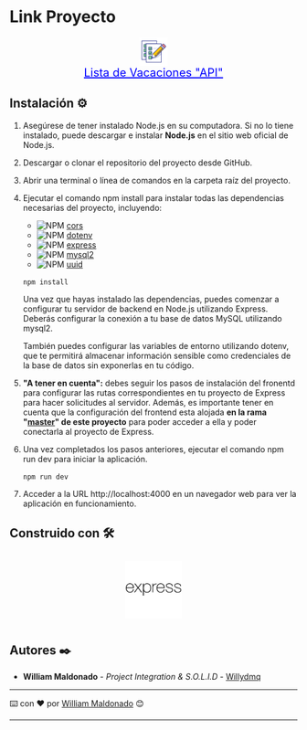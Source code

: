 # Link Proyecto

<div style="display: flex; flex-direction: column; align-items: center;">
    <img src="./src/img/logo192.png" width="50px">
    <a style="color: blue; font-size: 20px; display: block; text-align: center;" href="https://holidays-aez8.onrender.com/api" target="_blank">Lista de Vacaciones "API"</a>
</div>

## Instalación ⚙️

1. Asegúrese de tener instalado Node.js en su computadora. Si no lo tiene instalado, puede descargar e instalar **Node.js** en el sitio web oficial de Node.js.

2. Descargar o clonar el repositorio del proyecto desde GitHub.

3. Abrir una terminal o línea de comandos en la carpeta raíz del proyecto.

4. Ejecutar el comando npm install para instalar todas las dependencias necesarias del proyecto, incluyendo:

   - ![NPM](https://img.shields.io/badge/cors-NPM-red) <a href="https://www.npmjs.com/package/cors">cors</a>
   - ![NPM](https://img.shields.io/badge/dotenv-NPM-blue) <a href="https://www.npmjs.com/package/dotenv">dotenv</a>
   - ![NPM](https://img.shields.io/badge/express-NPM-green) <a href="https://www.npmjs.com/package/express">express</a>
   - ![NPM](https://img.shields.io/badge/mysql2-NPM-orange) <a href="https://www.npmjs.com/package/mysql2">mysql2</a>
   - ![NPM](https://img.shields.io/badge/uuid-NPM-white) <a href="https://www.npmjs.com/package/uuid">uuid</a>

   ```
   npm install
   ```

   Una vez que hayas instalado las dependencias, puedes comenzar a configurar tu servidor de backend en Node.js utilizando Express. Deberás configurar la conexión a tu base de datos MySQL utilizando mysql2.

   También puedes configurar las variables de entorno utilizando dotenv, que te permitirá almacenar información sensible como credenciales de la base de datos sin exponerlas en tu código.

5. **"A tener en cuenta":** debes seguir los pasos de instalación del fronentd para configurar las rutas correspondientes en tu proyecto de Express para hacer solicitudes al servidor. Además, es importante tener en cuenta que la configuración del frontend esta alojada **en la rama "[master](https://gitlab.com/Willydmq/holidays)" de este proyecto** para poder acceder a ella y poder conectarla al proyecto de Express.

6. Una vez completados los pasos anteriores, ejecutar el comando npm run dev para iniciar la aplicación.
   ```
   npm run dev
   ```
7. Acceder a la URL http://localhost:4000 en un navegador web para ver la aplicación en funcionamiento.

## Construido con 🛠️

<div style="text-align: center; padding: 10px;">
    <img src="./src/img/express.png" width="100px">
</div>

## Autores ✒️

- **William Maldonado** - _Project Integration & S.O.L.I.D_ - [Willydmq](https://gitlab.com/Willydmq)

---

⌨️ con ❤️ por [William Maldonado](https://gitlab.com/Willydmq) 😊

---
